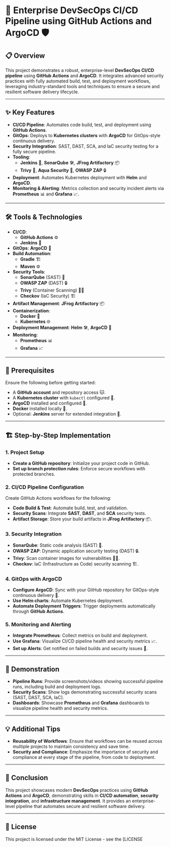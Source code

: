 # 🚀 **Enterprise DevSecOps CI/CD Pipeline using GitHub Actions and ArgoCD** 🛡️

## 📋 Overview

This project demonstrates a robust, enterprise-level **DevSecOps CI/CD pipeline** using **GitHub Actions** and **ArgoCD**. It integrates advanced security practices with fully automated build, test, and deployment workflows, leveraging industry-standard tools and techniques to ensure a secure and resilient software delivery lifecycle.

---

## ✨ Key Features

- **CI/CD Pipeline**: Automates code build, test, and deployment using **GitHub Actions**.
- **GitOps**: Deploys to **Kubernetes clusters** with **ArgoCD** for GitOps-style continuous delivery.
- **Security Integration**: SAST, DAST, SCA, and IaC security testing for a fully secure pipeline.
- **Tooling**: 
  - **Jenkins** 🧰, **SonarQube** 🛠️, **JFrog Artifactory** 📦
  - **Trivy** 🧪, **Aqua Security** 🐠, **OWASP ZAP** 🔒
- **Deployment**: Automates Kubernetes deployment with **Helm** and **ArgoCD**.
- **Monitoring & Alerting**: Metrics collection and security incident alerts via **Prometheus** 📊 and **Grafana** 📈.

---

## 🛠️ Tools & Technologies

- **CI/CD**: 
  - **GitHub Actions** ⚙️
  - **Jenkins** 🧰
- **GitOps**: **ArgoCD** 🔄
- **Build Automation**: 
  - **Gradle** 🏗️
  - **Maven** ⚙️
- **Security Tools**: 
  - **SonarQube** (SAST) 🧪
  - **OWASP ZAP** (DAST) 🔒
  - **Trivy** (Container Scanning) 🧑‍🔬
  - **Checkov** (IaC Security) 🏗️
- **Artifact Management**: **JFrog Artifactory** 📦
- **Containerization**: 
  - **Docker** 🐋 
  - **Kubernetes** 🌐
- **Deployment Management**: **Helm** 🛠️, **ArgoCD** 🔄
- **Monitoring**: 
  - **Prometheus** 📊 
  - **Grafana** 📈

---

## 📝 Prerequisites

Ensure the following before getting started:

- A **GitHub account** and repository access 🐱.
- A **Kubernetes cluster** with `kubectl` configured 🔧.
- **ArgoCD** installed and configured 🔐.
- **Docker** installed locally 🐳.
- Optional: **Jenkins** server for extended integration 🧰.

---

## 🏗️ Step-by-Step Implementation

### 1. Project Setup

- **Create a GitHub repository**: Initialize your project code in GitHub.
- **Set up branch protection rules**: Enforce secure workflows with protected branches.

### 2. CI/CD Pipeline Configuration

Create GitHub Actions workflows for the following:

- **Code Build & Test**: Automate build, test, and validation.
- **Security Scans**: Integrate **SAST**, **DAST**, and **SCA** security tests.
- **Artifact Storage**: Store your build artifacts in **JFrog Artifactory** 📦.

### 3. Security Integration

- **SonarQube**: Static code analysis (SAST) 🧪.
- **OWASP ZAP**: Dynamic application security testing (DAST) 🔒.
- **Trivy**: Scan container images for vulnerabilities 🧑‍🔬.
- **Checkov**: IaC (Infrastructure as Code) security scanning 🏗️.

### 4. GitOps with ArgoCD

- **Configure ArgoCD**: Sync with your GitHub repository for GitOps-style continuous delivery 🔄.
- **Use Helm charts**: Automate Kubernetes deployment.
- **Automate Deployment Triggers**: Trigger deployments automatically through **GitHub Actions**.

### 5. Monitoring and Alerting

- **Integrate Prometheus**: Collect metrics on build and deployment.
- **Use Grafana**: Visualize CI/CD pipeline health and security metrics 📈.
- **Set up Alerts**: Get notified on failed builds and security issues 📣.

---

## 🎥 Demonstration

- **Pipeline Runs**: Provide screenshots/videos showing successful pipeline runs, including build and deployment logs.
- **Security Scans**: Show logs demonstrating successful security scans (SAST, DAST, SCA, IaC).
- **Dashboards**: Showcase **Prometheus** and **Grafana** dashboards to visualize pipeline health and security metrics.

---

## 💡 Additional Tips

- **Reusability of Workflows**: Ensure that workflows can be reused across multiple projects to maintain consistency and save time.
- **Security and Compliance**: Emphasize the importance of security and compliance at every stage of the pipeline, from code to deployment.

---

## 🎯 Conclusion

This project showcases modern **DevSecOps** practices using **GitHub Actions** and **ArgoCD**, demonstrating skills in **CI/CD automation**, **security integration**, and **infrastructure management**. It provides an enterprise-level pipeline that automates secure and resilient software delivery.

---

## 📝 License

This project is licensed under the MIT License - see the [LICENSE


